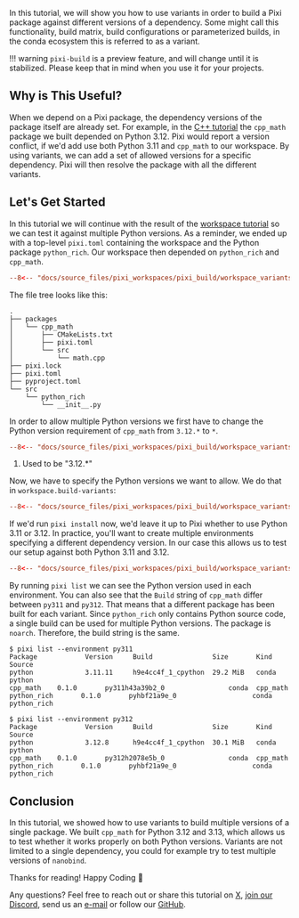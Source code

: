 In this tutorial, we will show you how to use variants in order to build a Pixi package against different versions of a dependency.
Some might call this functionality, build matrix, build configurations or parameterized builds, in the conda ecosystem this is referred to as a variant.

!!! warning
    `pixi-build` is a preview feature, and will change until it is stabilized.
    Please keep that in mind when you use it for your projects.

## Why is This Useful?

When we depend on a Pixi package, the dependency versions of the package itself are already set.
For example, in the [C++ tutorial](cpp.md) the `cpp_math` package we built depended on Python 3.12.
Pixi would report a version conflict, if we'd add use both Python 3.11 and `cpp_math` to our workspace.
By using variants, we can add a set of allowed versions for a specific dependency.
Pixi will then resolve the package with all the different variants.

## Let's Get Started

In this tutorial we will continue with the result of the [workspace tutorial](workspace.md) so we can test it against multiple Python versions.
As a reminder, we ended up with a top-level `pixi.toml` containing the workspace and the Python package `python_rich`.
Our workspace then depended on `python_rich` and `cpp_math`.

```toml title="pixi.toml"
--8<-- "docs/source_files/pixi_workspaces/pixi_build/workspace_variants/pixi.toml:dependencies"
```

The file tree looks like this:

```shell
.
├── packages
│   └── cpp_math
│       ├── CMakeLists.txt
│       ├── pixi.toml
│       └── src
│           └── math.cpp
├── pixi.lock
├── pixi.toml
├── pyproject.toml
└── src
    └── python_rich
        └── __init__.py
```

In order to allow multiple Python versions we first have to change the Python version requirement of `cpp_math` from `3.12.*` to `*`.

```toml title="packages/cpp_math/pixi.toml" hl_lines="4"
--8<-- "docs/source_files/pixi_workspaces/pixi_build/workspace_variants/packages/cpp_math/pixi.toml:host-dependencies"
```

1. Used to be "3.12.*"

Now, we have to specify the Python versions we want to allow.
We do that in `workspace.build-variants`:

```toml title="pixi.toml"
--8<-- "docs/source_files/pixi_workspaces/pixi_build/workspace_variants/pixi.toml:variants"
```

If we'd run `pixi install` now, we'd leave it up to Pixi whether to use Python 3.11 or 3.12.
In practice, you'll want to create multiple environments specifying a different dependency version.
In our case this allows us to test our setup against both Python 3.11 and 3.12.


```toml title="pixi.toml"
--8<-- "docs/source_files/pixi_workspaces/pixi_build/workspace_variants/pixi.toml:environments"
```

By running `pixi list` we can see the Python version used in each environment.
You can also see that the `Build` string of `cpp_math` differ between `py311` and `py312`.
That means that a different package has been built for each variant.
Since `python_rich` only contains Python source code, a single build can be used for multiple Python versions.
The package is `noarch`.
Therefore, the build string is the same.


```pwsh
$ pixi list --environment py311
Package            Version     Build               Size       Kind   Source
python             3.11.11     h9e4cc4f_1_cpython  29.2 MiB   conda  python
cpp_math    0.1.0       py311h43a39b2_0                conda  cpp_math
python_rich       0.1.0       pyhbf21a9e_0                   conda  python_rich
```

```pwsh
$ pixi list --environment py312
Package            Version     Build               Size       Kind   Source
python             3.12.8      h9e4cc4f_1_cpython  30.1 MiB   conda  python
cpp_math    0.1.0       py312h2078e5b_0                conda  cpp_math
python_rich       0.1.0       pyhbf21a9e_0                   conda  python_rich
```


## Conclusion

In this tutorial, we showed how to use variants to build multiple versions of a single package.
We built `cpp_math` for Python 3.12 and 3.13, which allows us to test whether it works properly on both Python versions.
Variants are not limited to a single dependency, you could for example try to test multiple versions of `nanobind`.

Thanks for reading! Happy Coding 🚀

Any questions? Feel free to reach out or share this tutorial on [X](https://twitter.com/prefix_dev), [join our Discord](https://discord.gg/kKV8ZxyzY4), send us an [e-mail](mailto:hi@prefix.dev) or follow our [GitHub](https://github.com/prefix-dev).
